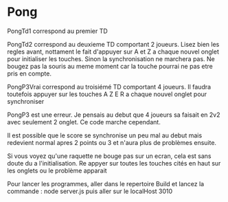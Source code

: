 # Pong
PongTd1 correspond au premier TD

PongTd2 correspond au deuxieme TD comportant 2 joueurs. Lisez bien les regles avant, nottament le fait d'appuyer sur A et Z a chaque nouvel onglet pour initialiser les touches. Sinon la synchronisation ne marchera pas. Ne bougez pas la souris au meme moment car la touche pourrai ne pas etre pris en compte.

PongP3Vrai correspond au troisiémé TD comportant 4 joueurs. Il faudra toutefois appuyer sur les touches A Z E R a chaque nouvel onglet pour synchroniser

PongP3 est une erreur. Je pensais au debut que 4 joueurs sa faisait en 2v2 avec seulement 2 onglet. Ce code marche cependant.

Il est possible que le score se synchronise un peu mal au debut mais redevient normal apres 2 points ou 3 et n'aura plus de problèmes ensuite.

Si vous voyez qu'une raquette ne bouge pas sur un ecran, cela est sans doute du a l'initialisation. Re appyer sur toutes les touches cités en haut sur les onglets ou le problème apparait

Pour lancer les programmes, aller dans le repertoire Build et lancez la commande : node server.js puis aller sur le localHost 3010
